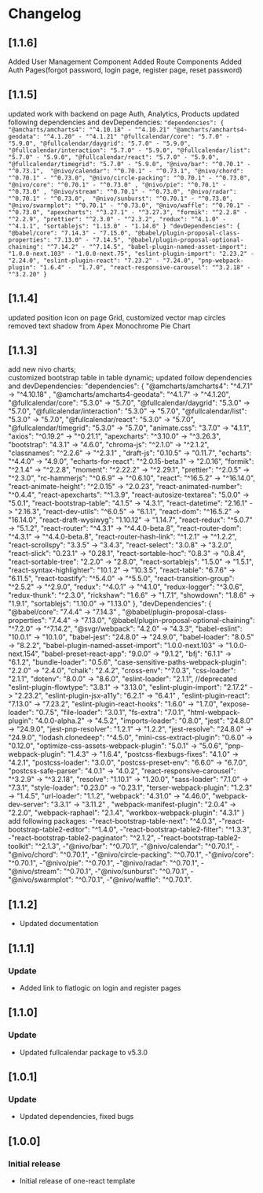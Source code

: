 # Changelog
## [1.1.6]
Added User Management Component
Added Route Components
Added Auth Pages(forgot password, login page, register page, reset password)

## [1.1.5]
updated work with backend on page Auth, Analytics, Products
updated following dependencies and devDependencies:
`"dependencies": {
"@amcharts/amcharts4": "^4.10.18" - "^4.10.21"
"@amcharts/amcharts4-geodata": "^4.1.20" - "^4.1.21"
"@fullcalendar/core": "5.7.0" - "5.9.0",
"@fullcalendar/daygrid": "5.7.0" - "5.9.0", 
"@fullcalendar/interaction": "5.7.0" - "5.9.0",
"@fullcalendar/list": "5.7.0" - "5.9.0",
"@fullcalendar/react": "5.7.0" - "5.9.0",
"@fullcalendar/timegrid": "5.7.0" - "5.9.0",
"@nivo/bar": "^0.70.1" - "^0.73.1", 
"@nivo/calendar": "^0.70.1" - "^0.73.1",
"@nivo/chord": "^0.70.1" - "^0.73.0",
"@nivo/circle-packing": "^0.70.1" - "^0.73.0",
"@nivo/core": "^0.70.1" - "^0.73.0" ,
"@nivo/pie": "^0.70.1" - "^0.73.0" ,
"@nivo/stream": "^0.70.1" - "^0.73.0",
"@nivo/radar": "^0.70.1" - "^0.73.0", 
"@nivo/sunburst": "^0.70.1" - "^0.73.0", 
"@nivo/swarmplot": "^0.70.1" - "^0.73.0",
"@nivo/waffle": "^0.70.1" - "^0.73.0",
"apexcharts": "^3.27.1" - "^3.27.3",
"formik": "^2.2.8" - "^2.2.9",
"prettier": "^2.3.0" - "^2.3.2",
"redux": "^4.1.0" - "^4.1.1",
"sortablejs": "1.13.0" - "1.14.0"
}
 "devDependencies": { 
"@babel/core": "7.14.3" - "7.15.0",
"@babel/plugin-proposal-class-properties": "7.13.0" - "7.14.5",
"@babel/plugin-proposal-optional-chaining": "^7.14.2" - "^7.14.5",
"babel-plugin-named-asset-import": "1.0.0-next.103" - "1.0.0-next.75",
"eslint-plugin-import": "2.23.2" - "2.24.0",
"eslint-plugin-react": "7.23.2" - "7.24.0",
"pnp-webpack-plugin": "1.6.4" -  "1.7.0",
"react-responsive-carousel": "^3.2.18" - "^3.2.20"
}`

## [1.1.4] 
updated position icon on page Grid, 
customized vector map circles
removed text shadow from Apex Monochrome Pie Chart

## [1.1.3]
add new nivo charts;  
customized bootstrap table in table dynamic;
updated follow dependencies and devDependencies:
"dependencies": {
"@amcharts/amcharts4": "^4.7.1" -> "^4.10.18" ,
"@amcharts/amcharts4-geodata": "^4.1.7" -> "^4.1.20",
"@fullcalendar/core": "5.3.0" -> "5.7.0",
"@fullcalendar/daygrid": "5.3.0" -> "5.7.0",
"@fullcalendar/interaction": "5.3.0" -> "5.7.0",
"@fullcalendar/list": "5.3.0" -> "5.7.0",
"@fullcalendar/react": "5.3.0" -> "5.7.0",
"@fullcalendar/timegrid": "5.3.0" -> "5.7.0",
"animate.css": "3.7.0" -> "4.1.1",
"axios": "^0.19.2" -> "^0.21.1",
"apexcharts": "^3.10.0" -> "^3.26.3",
"bootstrap": "4.3.1" -> "4.6.0",
"chroma-js": "^2.1.0" -> "^2.1.2",
"classnames": "^2.2.6" -> "^2.3.1" ,
"draft-js": "0.10.5" -> "0.11.7",
"echarts": "^4.4.0" -> "4.9.0",
"echarts-for-react": "^2.0.15-beta.1" -> "2.0.16",
"formik": "^2.1.4" -> "^2.2.8",
"moment": "^2.22.2" -> "^2.29.1",
"prettier": "^2.0.5" -> "^2.3.0",
"rc-hammerjs": "^0.6.9" -> "^0.6.10",
"react": "^16.5.2" -> "^16.14.0",
"react-animate-height": "^2.0.15" -> "2.0.23",
"react-animated-number": "^0.4.4",
"react-apexcharts": "^1.3.9",
"react-autosize-textarea": "5.0.0" -> "5.0.1",
"react-bootstrap-table": "4.1.5" -> "4.3.1",
"react-datetime": "2.16.1" -> "2.16.3",
"react-dev-utils": "^6.0.5" -> "6.1.1",
"react-dom": "^16.5.2" -> "16.14.0",
"react-draft-wysiwyg": "1.10.12" -> "1.14.7",
"react-redux": "^5.0.7" -> "5.1.2",
"react-router": "^4.3.1" -> "^4.4.0-beta.8",
"react-router-dom": "^4.3.1" -> "^4.4.0-beta.8",
"react-router-hash-link": "^1.2.1" -> "^1.2.2",
"react-scrollspy": "3.3.5" -> "3.4.3",
"react-select": "3.0.8" -> "3.2.0",
"react-slick": "0.23.1" -> "0.28.1",
"react-sortable-hoc": "0.8.3" -> "0.8.4",
"react-sortable-tree": "2.2.0" -> "2.8.0",
"react-sortablejs": "1.5.0" -> "1.5.1",
"react-syntax-highlighter": "10.1.2" -> "10.3.5",
"react-table": "6.7.6" -> "6.11.5",
"react-toastify": "^5.4.0" -> "^5.5.0",
"react-transition-group": "^2.5.2" -> "^2.9.0",
"redux": "^4.0.1" -> "^4.1.0",
"redux-logger": "^3.0.6",
"redux-thunk": "^2.3.0",
"rickshaw": "1.6.6" -> "1.7.1",
"showdown": "1.8.6" -> "1.9.1",
"sortablejs": "1.10.0" -> "1.13.0"
},
"devDependencies": {
"@babel/core": "7.4.4" -> "7.14.3" ,
"@babel/plugin-proposal-class-properties": "7.4.4" -> "7.13.0",
"@babel/plugin-proposal-optional-chaining": "^7.2.0" -> "^7.14.2",
"@svgr/webpack": "4.2.0" -> "4.3.3",
"babel-eslint": "10.0.1" -> "10.1.0",
"babel-jest": "24.8.0" -> "24.9.0",
"babel-loader": "8.0.5" -> "8.2.2",
"babel-plugin-named-asset-import": "1.0.0-next.103" ->  "1.0.0-next.154",
"babel-preset-react-app": "9.0.0" -> "9.1.2",
"bfj": "6.1.1" -> "6.1.2",
"bundle-loader": "0.5.6",
"case-sensitive-paths-webpack-plugin": "2.2.0" -> "2.4.0",
"chalk": "2.4.2",
"cross-env": "^7.0.3",
"css-loader": "2.1.1",
"dotenv": "8.0.0" -> "8.6.0",
"eslint-loader": "2.1.1", //deprecated
"eslint-plugin-flowtype": "3.8.1" -> "3.13.0",
"eslint-plugin-import": "2.17.2" -> "2.23.2",
"eslint-plugin-jsx-a11y": "6.2.1" -> "6.4.1" ,
"eslint-plugin-react": "7.13.0" -> "7.23.2",
"eslint-plugin-react-hooks": "1.6.0" -> "1.7.0",
"expose-loader": "0.7.5",
"file-loader": "3.0.1",
"fs-extra": "7.0.1",
"html-webpack-plugin": "4.0.0-alpha.2" -> "4.5.2",
"imports-loader": "0.8.0",
"jest": "24.8.0" -> "24.9.0",
"jest-pnp-resolver": "1.2.1" -> "1.2.2",
"jest-resolve": "24.8.0" -> "24.9.0",
"lodash.clonedeep": "^4.5.0",
"mini-css-extract-plugin": "0.6.0" -> "0.12.0",
"optimize-css-assets-webpack-plugin": "5.0.1" -> "5.0.6",
"pnp-webpack-plugin": "1.4.3" -> "1.6.4",
"postcss-flexbugs-fixes": "4.1.0" -> "4.2.1",
"postcss-loader": "3.0.0",
"postcss-preset-env": "6.6.0" -> "6.7.0",
"postcss-safe-parser": "4.0.1" -> "4.0.2",
"react-responsive-carousel": "^3.2.9" -> "^3.2.18",
"resolve": "1.10.1" -> "1.20.0",
"sass-loader": "7.1.0" -> "7.3.1",
"style-loader": "0.23.0" -> "0.23.1",
"terser-webpack-plugin": "1.2.3" -> "1.4.5",
"url-loader": "1.1.2",
"webpack": "4.31.0" -> "4.46.0",
"webpack-dev-server": "3.3.1" -> "3.11.2" ,
"webpack-manifest-plugin": "2.0.4" -> "2.2.0",
"webpack-raphael": "2.1.4",
"workbox-webpack-plugin": "4.3.1"
}
add following packages:
-"react-bootstrap-table-next": "^4.0.3",
-"react-bootstrap-table2-editor": "^1.4.0",
-"react-bootstrap-table2-filter": "^1.3.3",
-"react-bootstrap-table2-paginator": "^2.1.2",
-"react-bootstrap-table2-toolkit": "^2.1.3",
-"@nivo/bar": "^0.70.1",
-"@nivo/calendar": "^0.70.1",
-"@nivo/chord": "^0.70.1",
-"@nivo/circle-packing": "^0.70.1",
-"@nivo/core": "^0.70.1",
-"@nivo/pie": "^0.70.1",
-"@nivo/radar": "^0.70.1",
-"@nivo/stream": "^0.70.1",
-"@nivo/sunburst": "^0.70.1",
-"@nivo/swarmplot": "^0.70.1",
-"@nivo/waffle": "^0.70.1".

## [1.1.2]

- Updated documentation

## [1.1.1]

### Update

- Added link to flatlogic on login and register pages

## [1.1.0]

### Update

- Updated fullcalendar package to v5.3.0

## [1.0.1]

### Update

- Updated dependencies, fixed bugs

## [1.0.0]

### Initial release

- Initial release of one-react template
